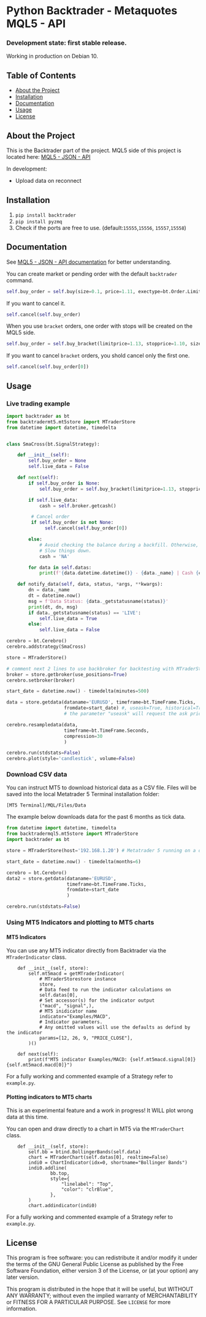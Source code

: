 # Python Backtrader - Metaquotes MQL5 - API

### Development state: first stable release.

Working in production on Debian 10.

## Table of Contents

- [About the Project](#about-the-project)
- [Installation](#installation)
- [Documentation](#documentation)
- [Usage](#usage)
- [License](#license)

## About the Project

This is the Backtrader part of the project. MQL5 side of this project is located here: [MQL5 - JSON - API](https://github.com/shroukkhan/MQL5-JSON-API)

In development:

- Upload data on reconnect

## Installation

1. `pip install backtrader`
2. `pip install pyzmq`
3. Check if the ports are free to use. (default:`15555`,`15556`, `15557`,`15558`)

## Documentation

See [MQL5 - JSON - API documentation](https://github.com/shroukkhan/MQL5-JSON-API) for better understanding.

You can create market or pending order with the default `backtrader` command.

```python
self.buy_order = self.buy(size=0.1, price=1.11, exectype=bt.Order.Limit)
```

If you want to cancel it.

```python
self.cancel(self.buy_order)
```

When you use `bracket` orders, one order with stops will be created on the MQL5 side.

```python
self.buy_order = self.buy_bracket(limitprice=1.13, stopprice=1.10, size=0.1, exectype=bt.Order.Market)
```

If you want to cancel `bracket` orders, you shold cancel only the first one.

```python
self.cancel(self.buy_order[0])
```

## Usage

### Live trading example

```python
import backtrader as bt
from backtradermt5.mt5store import MTraderStore
from datetime import datetime, timedelta


class SmaCross(bt.SignalStrategy):

    def __init__(self):
        self.buy_order = None
        self.live_data = False

    def next(self):
        if self.buy_order is None:
            self.buy_order = self.buy_bracket(limitprice=1.13, stopprice=1.10, size=0.1, exectype=bt.Order.Market)

        if self.live_data:
            cash = self.broker.getcash()

		 # Cancel order
		 if self.buy_order is not None:
			  self.cancel(self.buy_order[0])

        else:
            # Avoid checking the balance during a backfill. Otherwise, it will
            # Slow things down.
            cash = 'NA'

        for data in self.datas:
            print(f'{data.datetime.datetime()} - {data._name} | Cash {cash} | O: {data.open[0]} H: {data.high[0]} L: {data.low[0]} C: {data.close[0]} V:{data.volume[0]}')

    def notify_data(self, data, status, *args, **kwargs):
        dn = data._name
        dt = datetime.now()
        msg = f'Data Status: {data._getstatusname(status)}'
        print(dt, dn, msg)
        if data._getstatusname(status) == 'LIVE':
            self.live_data = True
        else:
            self.live_data = False

cerebro = bt.Cerebro()
cerebro.addstrategy(SmaCross)

store = MTraderStore()

# comment next 2 lines to use backbroker for backtesting with MTraderStore
broker = store.getbroker(use_positions=True)
cerebro.setbroker(broker)

start_date = datetime.now() - timedelta(minutes=500)

data = store.getdata(dataname='EURUSD', timeframe=bt.TimeFrame.Ticks,
                     fromdate=start_date) #, useask=True, historical=True)
                     # the parameter "useask" will request the ask price insetad if the default bid price

cerebro.resampledata(data,
                     timeframe=bt.TimeFrame.Seconds,
                     compression=30
                     )

cerebro.run(stdstats=False)
cerebro.plot(style='candlestick', volume=False)
```

### Download CSV data

You can instruct MT5 to download historical data as a CSV file. Files will be saved into the local Metatrader 5 Terminal installation folder:

`[MT5 Terminal]/MQL/Files/Data`

The example below downloads data for the past 6 months as tick data.

```python
from datetime import datetime, timedelta
from backtradermql5.mt5store import MTraderStore
import backtrader as bt

store = MTraderStore(host='192.168.1.20') # Metatrader 5 running on a diffenet host

start_date = datetime.now() - timedelta(months=6)

cerebro = bt.Cerebro()
data2 = store.getdata(dataname='EURUSD',
                      timeframe=bt.TimeFrame.Ticks,
                      fromdate=start_date
                      )

cerebro.run(stdstats=False)
```

### Using MT5 Indicators and plotting to MT5 charts

#### MT5 Indicators

You can use any MT5 indicator directly from Backtrader via the `MTraderIndicator` class.

```
    def __init__(self, store):
        self.mt5macd = getMTraderIndicator(
            # MTraderStorestore instance
            store,
            # Data feed to run the indicator calculations on
            self.datas[0],
            # Set accessor(s) for the indicator output
            ("macd", "signal",),
            # MT5 inidicator name
            indicator="Examples/MACD",
            # Indicator parameters.
            # Any omitted values will use the defaults as defind by the indicator
            params=[12, 26, 9, "PRICE_CLOSE"],
        )()

    def next(self):
        print(f"MT5 indicator Examples/MACD: {self.mt5macd.signal[0]} {self.mt5macd.macd[0]}")
```

For a fully working and commented example of a Strategy refer to `example.py`.

#### Plotting indicators to MT5 charts

This is an experimental feature and a work in progress! It WILL plot wrong data at this time.

You can open and draw directly to a chart in MT5 via the `MTraderChart` class.

```
    def __init__(self, store):
        self.bb = btind.BollingerBands(self.data)
        chart = MTraderChart(self.datas[0], realtime=False)
        indi0 = ChartIndicator(idx=0, shortname="Bollinger Bands")
        indi0.addline(
                bb.top,
                style={
                    "linelabel": "Top",
                    "color": "clrBlue",
                },
        )
        chart.addindicator(indi0)
```

For a fully working and commented example of a Strategy refer to `example.py`.

## License

This program is free software: you can redistribute it and/or modify it under the terms of the GNU General Public License as published by the Free Software Foundation, either version 3 of the License, or (at your option) any later version.

This program is distributed in the hope that it will be useful, but WITHOUT ANY WARRANTY; without even the implied warranty of MERCHANTABILITY or FITNESS FOR A PARTICULAR PURPOSE. See `LICENSE` for more information.

```

```
